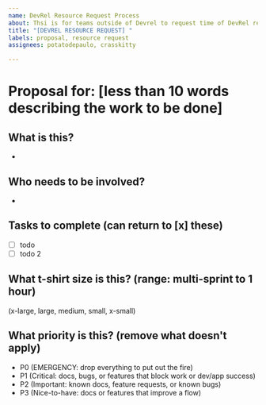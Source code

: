 ```yaml
---
name: DevRel Resource Request Process
about: Thsi is for teams outside of Devrel to request time of DevRel resources.
title: "[DEVREL RESOURCE REQUEST] "
labels: proposal, resource request
assignees: potatodepaulo, crasskitty

---
```


# Proposal for: [less than 10 words describing the work to be done]

## What is this? 
- 

## Who needs to be involved?
-

## Tasks to complete (can return to [x] these)
- [ ] todo 
- [ ] todo 2

## What t-shirt size is this? (range: multi-sprint to 1 hour)
(x-large, large, medium, small, x-small)

## What priority is this? (remove what doesn't apply)
- P0 (EMERGENCY: drop everything to put out the fire)
- P1 (Critical: docs, bugs, or features that block work or dev/app success)
- P2 (Important: known docs, feature requests, or known bugs)
- P3 (Nice-to-have: docs or features that improve a flow)

